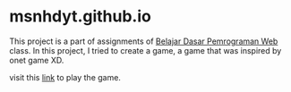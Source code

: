 # msnhdyt.github.io

This project is a part of assignments of [Belajar Dasar Pemrograman Web](https://www.dicoding.com/academies/123) class. 
In this project, I tried to create a game, a game that was inspired by onet game XD. 

visit this [link](https://msnhdyt.github.io/) to play the game. 

